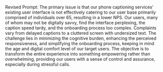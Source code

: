 Revised Prompt:
The primary issue is that our phone captioning services' existing user interface is not effectively catering to our user base primarily comprised of individuals over 65, resulting in a lower NPS. Our users, many of whom may not be digitally savvy, find the interface perplexing, the caption speed tardy, and the onboarding process too complex. Complaints vary from delayed captions to a cluttered screen with undersized text. The challenge lies in minimizing the cognitive burden, enhancing the perceived responsiveness, and simplifying the onboarding process, keeping in mind the age and digital comfort level of our target users. The objective is to transform the entire experience into something empowering rather than overwhelming, providing our users with a sense of control and assurance, especially during stressful calls.
